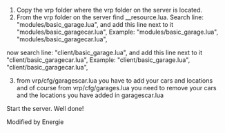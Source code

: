 1. Copy the vrp folder where the vrp folder on the server is located.
2. From the vrp folder on the server find __resource.lua. Search line: "modules/basic_garage.lua", and add this line next to it "modules/basic_garagecar.lua",
Example: 
"modules/basic_garage.lua",
"modules/basic_garagecar.lua",

now search line: "client/basic_garage.lua", and add this line next to it "client/basic_garagecar.lua",
Example:
"client/basic_garage.lua",
"client/basic_garagecar.lua",

3. from vrp/cfg/garagescar.lua you have to add your cars and locations and of course from vrp/cfg/garages.lua you need to remove your cars and the locations you have added in garagescar.lua

Start the server. Well done!


Modified by Energie
